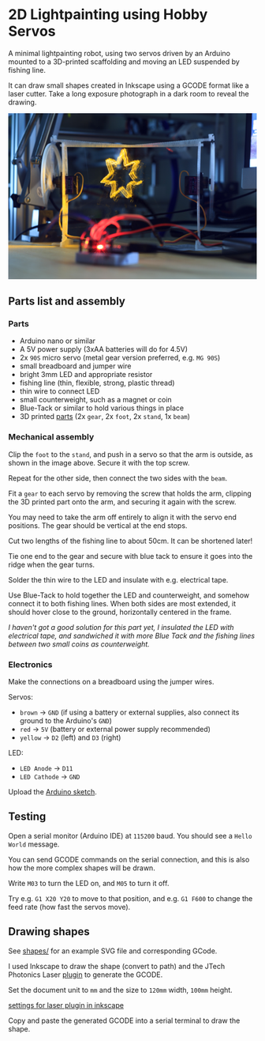 # 2D Lightpainting using Hobby Servos

A minimal lightpainting robot, using two servos driven by an Arduino mounted to
a 3D-printed scaffolding and moving an LED suspended by fishing line.

It can draw small shapes created in Inkscape using a GCODE format like a laser
cutter. Take a long exposure photograph in a dark room to reveal the drawing.

![a star painted by the finished robot](images/2018-03-24_2557.jpg)

## Parts list and assembly

### Parts

  * Arduino nano or similar
  * A 5V power supply (3xAA batteries will do for 4.5V)
  * 2x `90S` micro servo (metal gear version preferred, e.g. `MG 90S`)
  * small breadboard and jumper wire
  * bright 3mm LED and appropriate resistor
  * fishing line (thin, flexible, strong, plastic thread)
  * thin wire to connect LED
  * small counterweight, such as a magnet or coin
  * Blue-Tack or similar to hold various things in place
  * 3D printed [parts](printed-parts/) (2x `gear`, 2x `foot`, 2x `stand`, 1x
    `beam`)

### Mechanical assembly

Clip the `foot` to the `stand`, and push in a servo so that the arm is outside,
as shown in the image above. Secure it with the top screw.

Repeat for the other side, then connect the two sides with the `beam`.

Fit a `gear` to each servo by removing the screw that holds the arm, clipping
the 3D printed part onto the arm, and securing it again with the screw.

You may need to take the arm off entirely to align it with the servo end
positions. The gear should be vertical at the end stops.

Cut two lengths of the fishing line to about 50cm. It can be shortened later!

Tie one end to the gear and secure with blue tack to ensure it goes into the
ridge when the gear turns.

Solder the thin wire to the LED and insulate with e.g. electrical tape.

Use Blue-Tack to hold together the LED and counterweight, and somehow connect it
to both fishing lines. When both sides are most extended, it should hover close
to the ground, horizontally centered in the frame.

_I haven't got a good solution for this part yet, I insulated the LED with
electrical tape, and sandwiched it with more Blue Tack and the fishing
lines between two small coins as counterweight._

### Electronics  

Make the connections on a breadboard using the jumper wires.

Servos:

* `brown` -> `GND` (if using a battery or external supplies, also connect its
  ground to the Arduino's `GND`)
* `red` -> `5V` (battery or external power supply recommended)
* `yellow` -> `D2` (left) and `D3` (right)

LED:

* `LED Anode` -> `D11`
* `LED Cathode` -> `GND`

Upload the [Arduino sketch](arduino/paint_2d/paint_2d.ino).

## Testing

Open a serial monitor (Arduino IDE) at `115200` baud. You should see a
`Hello World` message.

You can send GCODE commands on the serial connection, and this is also how the
more complex shapes will be drawn.

Write `M03` to turn the LED on, and `M05` to turn it off.

Try e.g. `G1 X20 Y20` to move to that position, and e.g. `G1 F600` to change the
feed rate (how fast the servos move).

## Drawing shapes

See [shapes/](shapes/star_0001.gcode) for an example SVG file and corresponding
GCode.

I used Inkscape to draw the shape (convert to path) and the JTech Photonics
Laser [plugin](https://jtechphotonics.com/?page_id=2012) to generate the GCODE.

Set the document unit to `mm` and the size to `120mm` width, `100mm` height.

[settings for laser plugin in inkscape](images/inkscape.png)

Copy and paste the generated GCODE into a serial terminal to draw the shape.
